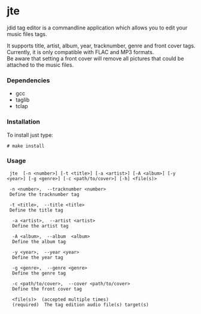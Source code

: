 # jte

jdid tag editor is a commandline application which allows you to edit your music files tags.

It supports title, artist, album, year, tracknumber, genre and front cover tags.  
Currently, it is only compatible with FLAC and MP3 formats.  
Be aware that setting a front cover will remove all pictures that could be attached to the music files.

### Dependencies


* gcc
* taglib
* tclap

### Installation

To install just type:
```
# make install
```



### Usage
```
 jte  [-n <number>] [-t <title>] [-a <artist>] [-A <album>] [-y <year>] [-g <genre>] [-c <path/to/cover>] [-h] <file(s)>

 -n <number>,  --tracknumber <number>  
 Define the tracknumber tag
 
 -t <title>,  --title <title>  
 Define the title tag

  -a <artist>,  --artist <artist>  
  Define the artist tag

  -A <album>,  --album  <album>  
  Define the album tag

  -y <year>,  --year <year>  
  Define the year tag

  -g <genre>,  --genre <genre>  
  Define the genre tag

  -c <path/to/cover>,  --cover <path/to/cover>  
  Define the front cover tag

  <file(s)>  (accepted multiple times)  
  (required)  The tag edition audio file(s) target(s)
```
